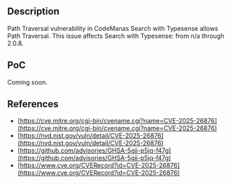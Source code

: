 <b><h2>Description</b></h2>

Path Traversal vulnerability in CodeManas Search with Typesense allows Path Traversal. This issue affects Search with Typesense: from n/a through 2.0.8.
<b><h2>PoC</b></h2>

Coming soon.

<b><h2>References</b></h2>
- [https://cve.mitre.org/cgi-bin/cvename.cgi?name=CVE-2025-26876](https://cve.mitre.org/cgi-bin/cvename.cgi?name=CVE-2025-26876)
- [https://nvd.nist.gov/vuln/detail/CVE-2025-26876](https://nvd.nist.gov/vuln/detail/CVE-2025-26876)
- [https://github.com/advisories/GHSA-5gjj-p5jq-f47g](https://github.com/advisories/GHSA-5gjj-p5jq-f47g)
- [https://www.cve.org/CVERecord?id=CVE-2025-26876](https://www.cve.org/CVERecord?id=CVE-2025-26876)
